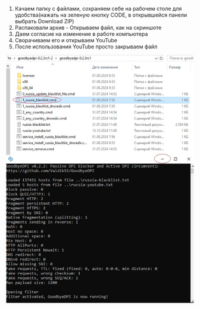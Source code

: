 1. Качаем папку с файлами, сохраняем себе на рабочем столе для удобства(нажать на зеленую кнопку CODE, в открывшейся панели выбрать Download ZIP)
2. Распаковали архив - Открываем файл, как на скриншоте
3. Даем согласие на изменение в работе компьютера 
4. Сворачиваем его и открываем YouTube
5. После использования YouTube просто закрываем файл

<html> 
<img src="/swan.jpg">
</html>
